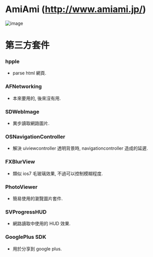 AmiAmi (http://www.amiami.jp/)
======

![image](https://s3-ap-northeast-1.amazonaws.com/daidoujiminecraft/Daidouji/AmiAmiDemo20140210.gif)

第三方套件
======

### hpple ###
- parse html 網頁.

### AFNetworking ###
- 本來要用的, 後來沒有用.

### SDWebImage ###
- 異步讀取網路圖片.

### OSNavigationController ###
- 解決 uiviewcontroller 透明背景時, navigationcontroller 造成的延遲.

### FXBlurView ###
- 類似 ios7 毛玻璃效果, 不過可以控制模糊程度.

### PhotoViewer ###
- 簡易使用的瀏覽圖片套件.

### SVProgressHUD ###
- 網路讀取中使用的 HUD 效果.

### GooglePlus SDK ###
- 用於分享到 google plus.
